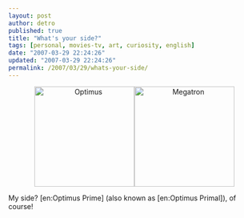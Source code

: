 ```yaml
---
layout: post
author: detro
published: true
title: "What's your side?"
tags: [personal, movies-tv, art, curiosity, english]
date: "2007-03-29 22:24:26"
updated: "2007-03-29 22:24:26"
permalink: /2007/03/29/whats-your-side/
---
```


<div align="center"><a href="http://static.blogo.it/cineblog/1395550xOPTIMUS.jpg"><img src="http://static.blogo.it/cineblog/1395550xOPTIMUS.jpg" alt="Optimus" width="200" /></a><a href="http://static.blogo.it/cineblog/1394550xMEGATRON.jpg"><img src="http://static.blogo.it/cineblog/1394550xMEGATRON.jpg" alt="Megatron" width="200"/></a></div>

My side? [en:Optimus Prime] (also known as [en:Optimus Primal]), of course!
